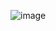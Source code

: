 ![image](https://user-images.githubusercontent.com/97434907/151709458-4210ab21-ef59-4845-ba2f-df5c5df169c4.png)
